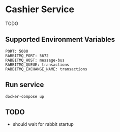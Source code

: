 # Cashier Service

TODO

## Supported Environment Variables

```
PORT: 5000
RABBITMQ_PORT: 5672
RABBITMQ_HOST: message-bus
RABBITMQ_QUEUE: transactions
RABBITMQ_EXCHANGE_NAME: transactions
```

## Run service

```
docker-compose up
```

## TODO

- should wait for rabbit startup